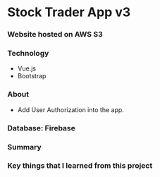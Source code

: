 # Stock Trader App v3

### Website hosted on AWS S3

### Technology
* Vue.js
* Bootstrap

### About
* Add User Authorization into the app.

### Database: Firebase

### Summary

### Key things that I learned from this project